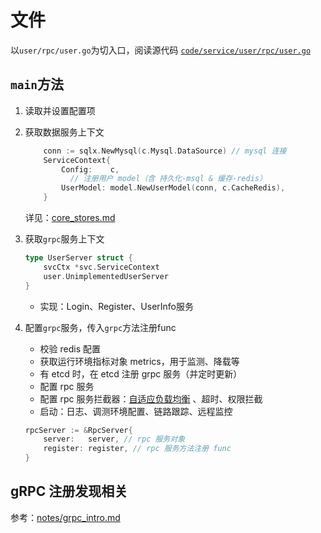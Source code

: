 # 文件
以`user/rpc/user.go`为切入口，阅读源代码
[`code/service/user/rpc/user.go`](../../code/service/user/rpc/user.go)

## `main`方法
1. 读取并设置配置项

2. 获取数据服务上下文
    ```go
        conn := sqlx.NewMysql(c.Mysql.DataSource) // mysql 连接     
        ServiceContext{
            Config:    c,
              // 注册用户 model（含 持久化-msql & 缓存-redis）
            UserModel: model.NewUserModel(conn, c.CacheRedis),
        }
    ```
   详见：[core_stores.md](core_stores.md)
   
3. 获取`grpc`服务上下文
   ```go
   type UserServer struct {
       svcCtx *svc.ServiceContext
       user.UnimplementedUserServer
   }
   ```
   - 实现：Login、Register、UserInfo服务
   
4. 配置`grpc`服务，传入`grpc`方法注册func
   - 校验 redis 配置
   - 获取运行环境指标对象 metrics，用于监测、降载等
   - 有 etcd 时，在 etcd 注册 grpc 服务（并定时更新）
   - 配置 rpc 服务
   - 配置 rpc 服务拦截器：[自适应负载均衡](https://www.jianshu.com/p/71a3569ed205) 、超时、权限拦截
   - 启动：日志、调测环境配置、链路跟踪、远程监控
   ```go
   rpcServer := &RpcServer{
       server:   server, // rpc 服务对象
       register: register, // rpc 服务方法注册 func 
   }
   ```

## gRPC 注册发现相关
参考：[notes/grpc_intro.md](../../notes/grpc_intro.md)


   
